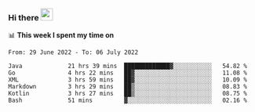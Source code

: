 ### Hi there <a href="https://www.gautamkrishnar.com/"><img src="https://media.giphy.com/media/hvRJCLFzcasrR4ia7z/giphy.gif" width="25px"></a>

📊 **This week I spent my time on**

<!--START_SECTION:waka-->

```text
From: 29 June 2022 - To: 06 July 2022

Java             21 hrs 39 mins  █████████████▓░░░░░░░░░░░   54.82 %
Go               4 hrs 22 mins   ██▓░░░░░░░░░░░░░░░░░░░░░░   11.08 %
XML              3 hrs 59 mins   ██▓░░░░░░░░░░░░░░░░░░░░░░   10.09 %
Markdown         3 hrs 29 mins   ██▒░░░░░░░░░░░░░░░░░░░░░░   08.83 %
Kotlin           3 hrs 27 mins   ██▒░░░░░░░░░░░░░░░░░░░░░░   08.75 %
Bash             51 mins         ▓░░░░░░░░░░░░░░░░░░░░░░░░   02.16 %
```

<!--END_SECTION:waka-->
